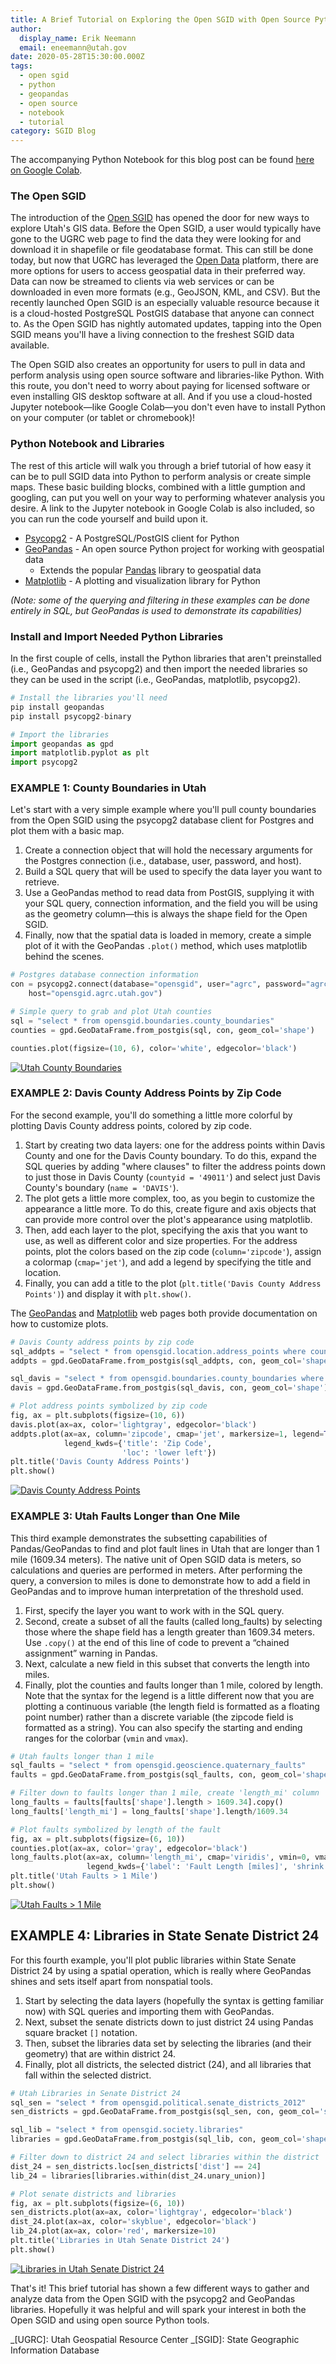 ```yaml
---
title: A Brief Tutorial on Exploring the Open SGID with Open Source Python Tools
author:
  display_name: Erik Neemann
  email: eneemann@utah.gov
date: 2020-05-28T15:30:00.000Z
tags:
  - open sgid
  - python
  - geopandas
  - open source
  - notebook
  - tutorial
category: SGID Blog
---
```


The accompanying Python Notebook for this blog post can be found [here on Google Colab](https://colab.research.google.com/drive/15brITjN9vD9P_9-kiyzu97h8z0pVG6mu).

### The Open SGID

The introduction of the [Open SGID](https://gis.utah.gov/introducing-open-sgid/) has opened the door for new ways to explore Utah's GIS data. Before the Open SGID, a user would typically have gone to the UGRC web page to find the data they were looking for and download it in shapefile or file geodatabase format. This can still be done today, but now that UGRC has leveraged the [Open Data](https://opendata.gis.utah.gov/) platform, there are more options for users to access geospatial data in their preferred way. Data can now be streamed to clients via web services or can be downloaded in even more formats (e.g., GeoJSON, KML, and CSV). But the recently launched Open SGID is an especially valuable resource because it is a cloud-hosted PostgreSQL PostGIS database that anyone can connect to. As the Open SGID has nightly automated updates, tapping into the Open SGID means you'll have a living connection to the freshest SGID data available.

The Open SGID also creates an opportunity for users to pull in data and perform analysis using open source software and libraries-like Python. With this route, you don't need to worry about paying for licensed software or even installing GIS desktop software at all. And if you use a cloud-hosted Jupyter notebook—like Google Colab—you don't even have to install Python on your computer (or tablet or chromebook)!

### Python Notebook and Libraries



The rest of this article will walk you through a brief tutorial of how easy it can be to pull SGID data into Python to perform analysis or create simple maps. These basic building blocks, combined with a little gumption and googling, can put you well on your way to performing whatever analysis you desire. A link to the Jupyter notebook in Google Colab is also included, so you can run the code yourself and build upon it.

- [Psycopg2](https://www.psycopg.org/) - A PostgreSQL/PostGIS client for Python
- [GeoPandas](https://geopandas.org/) - An open source Python project for working with geospatial data
  - Extends the popular [Pandas](https://pandas.pydata.org/) library to geospatial data
- [Matplotlib](https://matplotlib.org/) - A plotting and visualization library for Python

_(Note: some of the querying and filtering in these examples can be done entirely in SQL, but GeoPandas is used to demonstrate its capabilities)_

### Install and Import Needed Python Libraries



In the first couple of cells, install the Python libraries that aren't preinstalled (i.e., GeoPandas and psycopg2) and then import the needed libraries so they can be used in the script (i.e., GeoPandas, matplotlib, psycopg2).

```py
# Install the libraries you'll need
pip install geopandas
pip install psycopg2-binary
```

```py
# Import the libraries
import geopandas as gpd
import matplotlib.pyplot as plt
import psycopg2
```

### EXAMPLE 1: County Boundaries in Utah



Let's start with a very simple example where you'll pull county boundaries from the Open SGID using the psycopg2 database client for Postgres and plot them with a basic map.

1. Create a connection object that will hold the necessary arguments for the Postgres connection (i.e., database, user, password, and host).
1. Build a SQL query that will be used to specify the data layer you want to retrieve.
1. Use a GeoPandas method to read data from PostGIS, supplying it with your SQL query, connection information, and the field you will be using as the geometry column—this is always the shape field for the Open SGID.
1. Finally, now that the spatial data is loaded in memory, create a simple plot of it with the GeoPandas `.plot()` method, which uses matplotlib behind the scenes.

```py
# Postgres database connection information
con = psycopg2.connect(database="opensgid", user="agrc", password="agrc",
    host="opensgid.agrc.utah.gov")

# Simple query to grab and plot Utah counties
sql = "select * from opensgid.boundaries.county_boundaries"
counties = gpd.GeoDataFrame.from_postgis(sql, con, geom_col='shape')

counties.plot(figsize=(10, 6), color='white', edgecolor='black')
```

[![Utah County Boundaries](../../images/pillar-blog/2020-05-28-exploring-the-open-sgid-with-open-source-python-tools/emn_20200526_counties_plot.png "Utah County Boundaries")](../../images/pillar-blog/2020-05-28-exploring-the-open-sgid-with-open-source-python-tools/emn_20200526_counties_plot.png)

### EXAMPLE 2: Davis County Address Points by Zip Code



For the second example, you'll do something a little more colorful by plotting Davis County address points, colored by zip code.

1. Start by creating two data layers: one for the address points within Davis County and one for the Davis County boundary. To do this, expand the SQL queries by adding "where clauses" to filter the address points down to just those in Davis County (`countyid = '49011'`) and select just Davis County's boundary (`name = 'DAVIS'`).
1. The plot gets a little more complex, too, as you begin to customize the appearance a little more. To do this, create figure and axis objects that can provide more control over the plot's appearance using matplotlib.
1. Then, add each layer to the plot, specifying the axis that you want to use, as well as different color and size properties. For the address points, plot the colors based on the zip code (`column='zipcode'`), assign a colormap (`cmap='jet'`), and add a legend by specifying the title and location.
1. Finally, you can add a title to the plot (`plt.title('Davis County Address Points')`) and display it with `plt.show()`.

The [GeoPandas](https://geopandas.org/mapping.html) and [Matplotlib](https://matplotlib.org/tutorials/introductory/pyplot.html) web pages both provide documentation on how to customize plots.

```py
# Davis County address points by zip code
sql_addpts = "select * from opensgid.location.address_points where countyid = '49011'"
addpts = gpd.GeoDataFrame.from_postgis(sql_addpts, con, geom_col='shape')

sql_davis = "select * from opensgid.boundaries.county_boundaries where name = 'DAVIS'"
davis = gpd.GeoDataFrame.from_postgis(sql_davis, con, geom_col='shape')

# Plot address points symbolized by zip code
fig, ax = plt.subplots(figsize=(10, 6))
davis.plot(ax=ax, color='lightgray', edgecolor='black')
addpts.plot(ax=ax, column='zipcode', cmap='jet', markersize=1, legend=True,
            legend_kwds={'title': 'Zip Code',
                         'loc': 'lower left'})
plt.title('Davis County Address Points')
plt.show()
```

[![Davis County Address Points](../../images/pillar-blog/2020-05-28-exploring-the-open-sgid-with-open-source-python-tools/emn_20200526_addpts_plot.png "Davis County Address Points")](../../images/pillar-blog/2020-05-28-exploring-the-open-sgid-with-open-source-python-tools/emn_20200526_addpts_plot.png)

### EXAMPLE 3: Utah Faults Longer than One Mile



This third example demonstrates the subsetting capabilities of Pandas/GeoPandas to find and plot fault lines in Utah that are longer than 1 mile (1609.34 meters). The native unit of Open SGID data is meters, so calculations and queries are performed in meters. After performing the query, a conversion to miles is done to demonstrate how to add a field in GeoPandas and to improve human interpretation of the threshold used.

1. First, specify the layer you want to work with in the SQL query.
1. Second, create a subset of all the faults (called long_faults) by selecting those where the shape field has a length greater than 1609.34 meters. Use `.copy()` at the end of this line of code to prevent a “chained assignment” warning in Pandas.
1. Next, calculate a new field in this subset that converts the length into miles.
1. Finally, plot the counties and faults longer than 1 mile, colored by length. Note that the syntax for the legend is a little different now that you are plotting a continuous variable (the length field is formatted as a floating point number) rather than a discrete variable (the zipcode field is formatted as a string). You can also specify the starting and ending ranges for the colorbar (`vmin` and `vmax`).

```py
# Utah faults longer than 1 mile
sql_faults = "select * from opensgid.geoscience.quaternary_faults"
faults = gpd.GeoDataFrame.from_postgis(sql_faults, con, geom_col='shape')

# Filter down to faults longer than 1 mile, create 'length_mi' column
long_faults = faults[faults['shape'].length > 1609.34].copy()
long_faults['length_mi'] = long_faults['shape'].length/1609.34

# Plot faults symbolized by length of the fault
fig, ax = plt.subplots(figsize=(6, 10))
counties.plot(ax=ax, color='gray', edgecolor='black')
long_faults.plot(ax=ax, column='length_mi', cmap='viridis', vmin=0, vmax=30, legend=True,
                 legend_kwds={'label': 'Fault Length [miles]', 'shrink': 0.75})
plt.title('Utah Faults > 1 Mile')
plt.show()
```

[![Utah Faults > 1 Mile](../../images/pillar-blog/2020-05-28-exploring-the-open-sgid-with-open-source-python-tools/emn_20200526_faults_plot.png "Utah Faults > 1 Mile")](../../images/pillar-blog/2020-05-28-exploring-the-open-sgid-with-open-source-python-tools/emn_20200526_faults_plot.png)

## EXAMPLE 4: Libraries in State Senate District 24



For this fourth example, you'll plot public libraries within State Senate District 24 by using a spatial operation, which is really where GeoPandas shines and sets itself apart from nonspatial tools.

1. Start by selecting the data layers (hopefully the syntax is getting familiar now) with SQL queries and importing them with GeoPandas.
1. Next, subset the senate districts down to just district 24 using Pandas square bracket `[]` notation.
1. Then, subset the libraries data set by selecting the libraries (and their geometry) that are within district 24.
1. Finally, plot all districts, the selected district (24), and all libraries that fall within the selected district.

```py
# Utah Libraries in Senate District 24
sql_sen = "select * from opensgid.political.senate_districts_2012"
sen_districts = gpd.GeoDataFrame.from_postgis(sql_sen, con, geom_col='shape')

sql_lib = "select * from opensgid.society.libraries"
libraries = gpd.GeoDataFrame.from_postgis(sql_lib, con, geom_col='shape')

# Filter down to district 24 and select libraries within the district
dist_24 = sen_districts.loc[sen_districts['dist'] == 24]
lib_24 = libraries[libraries.within(dist_24.unary_union)]

# Plot senate districts and libraries
fig, ax = plt.subplots(figsize=(6, 10))
sen_districts.plot(ax=ax, color='lightgray', edgecolor='black')
dist_24.plot(ax=ax, color='skyblue', edgecolor='black')
lib_24.plot(ax=ax, color='red', markersize=10)
plt.title('Libraries in Utah Senate District 24')
plt.show()
```

[![Libraries in Utah Senate District 24](../../images/pillar-blog/2020-05-28-exploring-the-open-sgid-with-open-source-python-tools/emn_20200526_libraries_plot.png "Libraries in Utah Senate District 24")](../../images/pillar-blog/2020-05-28-exploring-the-open-sgid-with-open-source-python-tools/emn_20200526_libraries_plot.png)

That's it! This brief tutorial has shown a few different ways to gather and analyze data from the Open SGID with the psycopg2 and GeoPandas libraries. Hopefully it was helpful and will spark your interest in both the Open SGID and using open source Python tools.

_[UGRC]: Utah Geospatial Resource Center
_[SGID]: State Geographic Information Database
